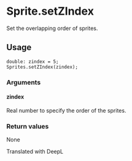 # Sprite.setZIndex

Set the overlapping order of sprites.

## Usage

```
double: zindex = 5;
Sprites.setZIndex(zindex);
```

### Arguments

#### zindex

Real number to specify the order of the sprites.

### Return values

None

Translated with DeepL